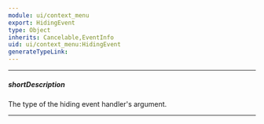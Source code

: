```yaml
---
module: ui/context_menu
export: HidingEvent
type: Object
inherits: Cancelable,EventInfo
uid: ui/context_menu:HidingEvent
generateTypeLink: 
---
```

---
##### shortDescription
The type of the hiding event handler's argument.

---
<!-- Description goes here -->